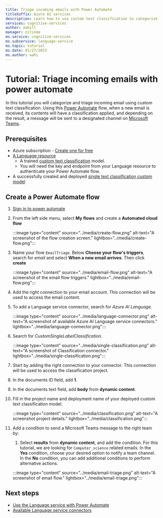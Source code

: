 ```yaml
---
title: Triage incoming emails with Power Automate
titleSuffix: Azure AI services
description: Learn how to use custom text classification to categorize and triage incoming emails with Power Automate
services: cognitive-services
author: aahill
manager: nitinme
ms.service: cognitive-services
ms.subservice: language-service
ms.topic: tutorial
ms.date: 01/27/2023
ms.author: aahi
---
```


# Tutorial: Triage incoming emails with power automate

In this tutorial you will categorize and triage incoming email using custom text classification. Using this [Power Automate](/power-automate/getting-started) flow, when a new email is received, its contents will have a classification applied, and depending on the result, a message will be sent to a designated channel on [Microsoft Teams](https://www.microsoft.com/microsoft-teams).


## Prerequisites

* Azure subscription - [Create one for free](https://azure.microsoft.com/free/cognitive-services)
* <a href="https://portal.azure.com/#create/Microsoft.CognitiveServicesTextAnalytics"  title="Create a Language resource"  target="_blank">A Language resource </a>
    * A trained [custom text classification](../overview.md) model.
    * You will need the key and endpoint from your Language resource to authenticate your Power Automate flow.
* A successfully created and deployed [single text classification custom model](../quickstart.md)


## Create a Power Automate flow

1. [Sign in to power automate](https://make.powerautomate.com/)

2. From the left side menu, select **My flows** and create a **Automated cloud flow**

    :::image type="content" source="../media/create-flow.png" alt-text="A screenshot of the flow creation screen." lightbox="../media/create-flow.png":::

3. Name your flow `EmailTriage`. Below **Choose your flow's triggers**, search for *email* and select **When a new email arrives**. Then click **create**

    :::image type="content" source="../media/email-flow.png" alt-text="A screenshot of the email flow triggers." lightbox="../media/email-flow.png":::

4. Add the right connection to your email account. This connection will be used to access the email content.

5. To add a Language service connector, search for *Azure AI Language*.
  
    :::image type="content" source="../media/language-connector.png" alt-text="A screenshot of available Azure AI Language service connectors." lightbox="../media/language-connector.png":::

6. Search for *CustomSingleLabelClassification*.

    :::image type="content" source="../media/single-classification.png" alt-text="A screenshot of Classification connector." lightbox="../media/single-classification.png":::

7. Start by adding the right connection to your connector. This connection will be used to access the classification project.

8. In the documents ID field, add **1**.

9. In the documents text field, add **body** from **dynamic content**.

10. Fill in the project name and deployment name of your deployed custom text classification model.

    :::image type="content" source="../media/classification.png" alt-text="A screenshot project details." lightbox="../media/classification.png":::

11. Add a condition to send a Microsoft Teams message to the right team by:
    1. Select **results** from **dynamic content**, and add the condition. For this tutorial, we are looking for `Computer_science` related emails. In the **Yes** condition, choose your desired option to notify a team channel. In the **No** condition, you can add additional conditions to perform alternative actions.

    :::image type="content" source="../media/email-triage.png" alt-text="A screenshot of email flow." lightbox="../media/email-triage.png":::


## Next steps

* [Use the Language service with Power Automate](../../tutorials/power-automate.md)
* [Available Language service connectors](/connectors/cognitiveservicestextanalytics)

